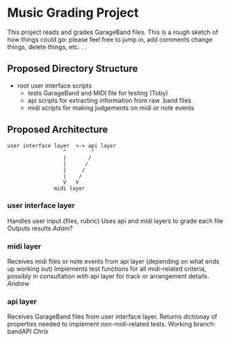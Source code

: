 # Music Grading Project

This project reads and grades GarageBand files.
This is a rough sketch of how things could go: please feel free to jump in, add comments
change things, delete things, etc. . .

## Proposed Directory Structure

- root
  user interface scripts
  - tests
    GarageBand and MIDI file for testing (Toby)
  - api
    scripts for extracting information from raw .band files
  - midi
    scripts for making judgements on midi or note events

## Proposed Architecture

```text
user interface layer  <-> api layer
                  ^        ^
                  |       /
                  |      /
                  |     /
                  |    /
                  V   V
               midi layer
```

### user interface layer
Handles user input (files, rubric)
Uses api and midi layers to grade each file
Outputs results
*Adam*?

### midi layer
Receives midi files or note events from api layer (depending on what ends up working out)
Implements test functions for all midi-related criteria, possibly in consultation with
api layer for track or arrangement details.
*Andrew*

### api layer
Receives GarageBand files from user interface layer.
Returns dictionay of properties needed to implement non-midi-related tests.
Working branch: bandAPI
*Chris*


